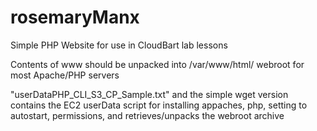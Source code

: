 # rosemaryManx
Simple PHP Website for use in CloudBart lab lessons

Contents of www should be unpacked into /var/www/html/ webroot for most Apache/PHP servers

"userDataPHP_CLI_S3_CP_Sample.txt" and the simple wget version contains the EC2 userData script for installing appaches, php, setting to autostart, permissions, and retrieves/unpacks the webroot archive
